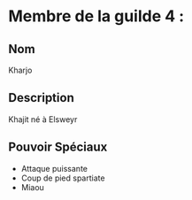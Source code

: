 # Membre de la guilde 4 :
## Nom
Kharjo

## Description
Khajit né à Elsweyr

## Pouvoir Spéciaux
- Attaque puissante
- Coup de pied spartiate
- Miaou
